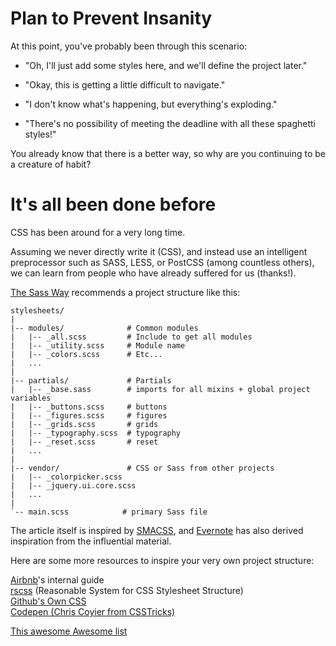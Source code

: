 # Plan to Prevent Insanity

At this point, you've probably been through this scenario:

- "Oh, I'll just add some styles here, and we'll define the project later."

- "Okay, this is getting a little difficult to navigate."

- "I don't know what's happening, but everything's exploding."

- "There's no possibility of meeting the deadline with all these spaghetti styles!"

You already know that there is a better way, so why are you continuing to be a creature of habit?

# It's all been done before

CSS has been around for a very long time. 

Assuming we never directly write it (CSS), and instead use an intelligent 
preprocessor such as SASS, LESS, or PostCSS (among countless others), 
we can learn from people who have already suffered for us (thanks!).

[The Sass Way][sassway] recommends a project structure like this:

    stylesheets/
    |
    |-- modules/              # Common modules
    |   |-- _all.scss         # Include to get all modules
    |   |-- _utility.scss     # Module name
    |   |-- _colors.scss      # Etc...
    |   ...
    |
    |-- partials/             # Partials
    |   |-- _base.sass        # imports for all mixins + global project variables
    |   |-- _buttons.scss     # buttons
    |   |-- _figures.scss     # figures
    |   |-- _grids.scss       # grids
    |   |-- _typography.scss  # typography
    |   |-- _reset.scss       # reset
    |   ...
    |
    |-- vendor/               # CSS or Sass from other projects
    |   |-- _colorpicker.scss
    |   |-- _jquery.ui.core.scss
    |   ...
    |
    `-- main.scss            # primary Sass file

The article itself is inspired by [SMACSS][smacss], and [Evernote][evernote]
has also derived inspiration from the influential material.

Here are some more resources to inspire your very own project structure:

[Airbnb][airbnb]'s internal guide  
[rscss][rscss] (Reasonable System for CSS Stylesheet Structure)  
[Github's Own CSS][githubcss]  
[Codepen (Chris Coyier from CSSTricks)][codepen]  

[This awesome Awesome list][awesomecss]  

[sassway]: http://thesassway.com/beginner/how-to-structure-a-sass-project
[evernote]: https://github.com/evernote/sass-build-structure
[smacss]: https://smacss.com/book/
[airbnb]: https://github.com/airbnb/css
[rscss]: https://github.com/rstacruz/rscss
[githubcss]: http://markdotto.com/2014/07/23/githubs-css/
[codepen]: http://codepen.io/chriscoyier/post/codepens-css
[awesomecss]: https://github.com/sotayamashita/awesome-css
